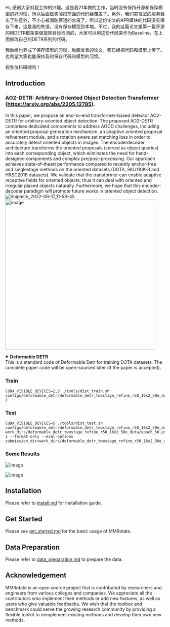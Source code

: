 Hi, 感谢大家对我工作的兴趣。这是我21年做的工作，当时没有保持开源和保存模型的好习惯，所以后面做实验把前面的代码给覆盖了。另外，我们实验室的服务器出了些意外，不小心被消防管道的水淹了。所以这份论文的APR模块的代码没有保存下来，这是我的失误，没有保存模型到本地。不过，我的这篇论文是第一篇开源的用DETR框架来做旋转目标检测的，大家可以用这份代码来作为Baseline，在上面修改自己的DETR系列的代码。

我后续也养成了保存模型的习惯，后面发表的论文，都已经把代码和模型上传了。也希望大家也能保持及时保存代码和模型的习惯。

祝各位科研顺利！

## Introduction

### AO2-DETR: Arbitrary-Oriented Object Detection Transformer (https://arxiv.org/abs/2205.12785).
In this paper, we propose an end-to-end transformer-based detector AO2-DETR for arbitrary-oriented object detection.
The proposed AO2-DETR comprises dedicated components to address AOOD challenges, including an oriented proposal generation mechanism, an adaptive oriented proposal refinement module, and a rotation aware set matching loss in order to accurately detect oriented objects in images. The encoderdecoder architecture transforms the oriented proposals (served as object queries) into each corresponding object, which eliminates the need for hand-designed components and complex pre/post-processing. Our approach achieves state-of-theart performance compared to recently anchor-free and singlestage methods on the oriented datasets (DOTA, SKU110K-R and HRSC2016 datasets). We validate that the transformer can enable adaptive receptive fields for oriented objects, thus it can deal with oriented and irregular placed objects naturally.
Furthermore, we hope that this encoder-decoder paradigm will promote future works in oriented object detection.
![Snipaste_2022-06-17_11-58-45](https://user-images.githubusercontent.com/26215859/174222183-2de9fe00-8dd2-4535-8427-d9c385f145f8.png)
<img width="474" alt="image" src="https://user-images.githubusercontent.com/26215859/192183273-e86ee8f0-e96e-4251-a4c3-20885cb497f9.png">


<details open>
<summary><b>Deformable DETR</b></summary>
This is a standard code of Deformable Detr for training DOTA datasets. The complete paper code will be open-sourced later (if the paper is accepted).
</details>

### Train

```   
CUDA_VISIBLE_DEVICES=2,3 ./tools/dist_train.sh configs/deformable_detr/deformable_detr_twostage_refine_r50_16x2_50e_dota.py 2
```
### Test
```
CUDA_VISIBLE_DEVICES=5 ./tools/dist_test.sh configs/deformable_detr/deformable_detr_twostage_refine_r50_16x2_50e_dota.py work_dirs/deformable_detr_twostage_refine_r50_16x2_50e_dota/epoch_50.pth 1 --format-only --eval-options submission_dir=work_dirs/deformable_detr_twostage_refine_r50_16x2_50e_dota/Task1_results 
```
### Some Results
![image](https://user-images.githubusercontent.com/26215859/174222334-df51f640-c267-4f1e-a9e4-25edd2b9eee1.png)

![image](https://user-images.githubusercontent.com/26215859/174222294-68698a0b-8d82-41c0-8c02-a2aa182f8e42.png)


## Installation

Please refer to [install.md](docs/en/install.md) for installation guide.

## Get Started

Please see [get_started.md](docs/en/get_started.md) for the basic usage of MMRotate.

## Data Preparation

Please refer to [data_preparation.md](tools/data/README.md) to prepare the data.

## Acknowledgement

MMRotate is an open source project that is contributed by researchers and engineers from various colleges and companies. We appreciate all the contributors who implement their methods or add new features, as well as users who give valuable feedbacks. We wish that the toolbox and benchmark could serve the growing research community by providing a flexible toolkit to reimplement existing methods and develop their own new methods.

